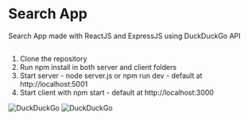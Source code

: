 # Search App
Search App made with ReactJS and ExpressJS using DuckDuckGo API

##
1. Clone the repository
2. Run npm install in both server and client folders
3. Start server - node server.js or npm run dev - default at http://localhost:5001
4. Start client with npm start - default at http://localhost:3000



 
![DuckDuckGo](https://media.giphy.com/media/l24dpknkIAY00lkcyv/giphy.gif) 
![DuckDuckGo](https://media.giphy.com/media/WthP4OIm6Xo64Q2uZl/giphy.gif)
